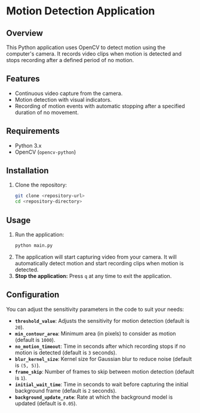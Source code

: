 # Motion Detection Application

## Overview
This Python application uses OpenCV to detect motion using the computer's camera. It records video clips when motion is detected and stops recording after a defined period of no motion.

## Features
- Continuous video capture from the camera.
- Motion detection with visual indicators.
- Recording of motion events with automatic stopping after a specified duration of no movement.

## Requirements
- Python 3.x
- OpenCV (`opencv-python`)

## Installation
1. Clone the repository:
   ```bash
   git clone <repository-url>
   cd <repository-directory>
   ```
## Usage
1. Run the application:
   ```bash
   python main.py
   ```
2. The application will start capturing video from your camera. It will automatically detect motion and start recording clips when motion is detected.
3. <b>Stop the application:</b> Press `q` at any time to exit the application.

## Configuration
You can adjust the sensitivity parameters in the code to suit your needs:

- **`threshold_value`**: Adjusts the sensitivity for motion detection (default is `20`).
- **`min_contour_area`**: Minimum area (in pixels) to consider as motion (default is `1000`).
- **`no_motion_timeout`**: Time in seconds after which recording stops if no motion is detected (default is `3` seconds).
- **`blur_kernel_size`**: Kernel size for Gaussian blur to reduce noise (default is `(5, 5)`).
- **`frame_skip`**: Number of frames to skip between motion detection (default is `1`).
- **`initial_wait_time`**: Time in seconds to wait before capturing the initial background frame (default is `2` seconds).
- **`background_update_rate`**: Rate at which the background model is updated (default is `0.05`).
